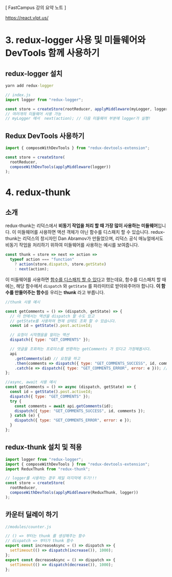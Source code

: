 [ FastCampus 강의 요약 노트 ]

https://react.vlpt.us/

# 3. redux-logger 사용 및 미들웨어와 DevTools 함께 사용하기

## redux-logger 설치

```cmd
yarn add redux-logger
```

```javascript
// index.js
import logger from "redux-logger";

const store = createStore(rootReducer, applyMiddleware(myLogger, logger));
// 여러개의 미들웨어 사용 가능
// myLogger 에서  next(action); // 다음 미들웨어 부분에 logger가 실행!
```

## Redux DevTools 사용하기

```javascript
import { composeWithDevTools } from "redux-devtools-extension";

const store = createStore(
  rootReducer,
  composeWithDevTools(applyMiddleware(logger))
);
```

# 4. redux-thunk

## 소개

redux-thunk는 리덕스에서 **비동기 작업을 처리 할 때 가장 많이 사용하는 미들웨어**입니다. 이 미들웨어를 사용하면 액션 객체가 아닌 함수를 디스패치 할 수 있습니다. redux-thunk는 리덕스의 창시자인 Dan Abramov가 만들었으며, 리덕스 공식 매뉴얼에서도 비동기 작업을 처리하기 위하여 미들웨어를 사용하는 예시를 보여줍니다.

```javascript
const thunk = store => next => action =>
  typeof action === "function"
    ? action(store.dispatch, store.getState)
    : next(action);
```

이 미들웨어를 사용하면 <u>함수를 디스패치 할 수 있다</u>고 했는데요, 함수를 디스패치 할 때에는, 해당 함수에서 `dispatch` 와 `getState` 를 파라미터로 받아와주어야 합니다. **이 함수를 만들어주는 함수**를 우리는 **thunk** 라고 부릅니다.

```javascript
//thunk 사용 예시

const getComments = () => (dispatch, getState) => {
  // 이 안에서는 액션을 dispatch 할 수도 있고
  // getState를 사용하여 현재 상태도 조회 할 수 있습니다.
  const id = getState().post.activeId;

  // 요청이 시작했음을 알리는 액션
  dispatch({ type: "GET_COMMENTS" });

  // 댓글을 조회하는 프로미스를 반환하는 getComments 가 있다고 가정해봅시다.
  api
    .getComments(id) // 요청을 하고
    .then(comments => dispatch({ type: "GET_COMMENTS_SUCCESS", id, comments })) // 성공시
    .catch(e => dispatch({ type: "GET_COMMENTS_ERROR", error: e })); // 실패시
};
```

```javascript
//async, await 사용 예시
const getComments = () => async (dispatch, getState) => {
  const id = getState().post.activeId;
  dispatch({ type: "GET_COMMENTS" });
  try {
    const comments = await api.getComments(id);
    dispatch({ type: "GET_COMMENTS_SUCCESS", id, comments });
  } catch (e) {
    dispatch({ type: "GET_COMMENTS_ERROR", error: e });
  }
};
```

## redux-thunk 설치 및 적용

```javascript
import logger from "redux-logger";
import { composeWithDevTools } from "redux-devtools-extension";
import ReduxThunk from "redux-thunk";

// logger를 사용하는 경우 제일 마지막에 두기!!!
const store = createStore(
  rootReducer,
  composeWithDevTools(applyMiddleware(ReduxThunk, logger))
);
```

## 카운터 딜레이 하기

```javascript
//modules/counter.js

// () => 부터는 thunk 를 생성해주는 함수
// dispatch => 부터가 thunk 함수
export const increaseAsync = () => dispatch => {
  setTimeout(() => dispatch(increase()), 1000);
};
export const decreaseAsync = () => dispatch => {
  setTimeout(() => dispatch(decrease()), 1000);
};
```
